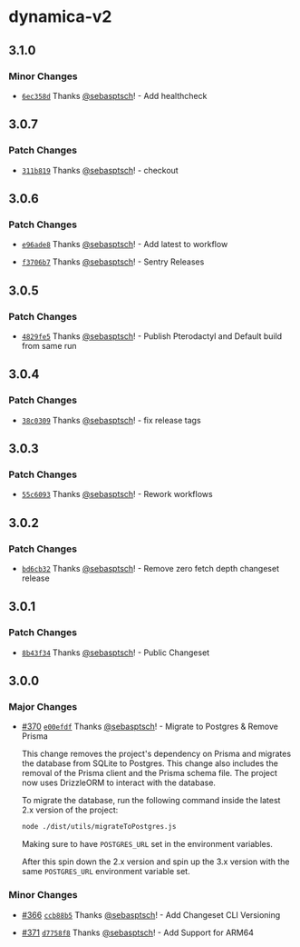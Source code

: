 # dynamica-v2

## 3.1.0

### Minor Changes

- [`6ec358d`](https://github.com/DynamicaBot/Dynamica-V2/commit/6ec358df09d4d31e4672abc2c651d43fc1fba3fa) Thanks [@sebasptsch](https://github.com/sebasptsch)! - Add healthcheck

## 3.0.7

### Patch Changes

- [`311b819`](https://github.com/DynamicaBot/Dynamica-V2/commit/311b819848a7490d845a81d4cc37d1e9c3b2c18d) Thanks [@sebasptsch](https://github.com/sebasptsch)! - checkout

## 3.0.6

### Patch Changes

- [`e96ade8`](https://github.com/DynamicaBot/Dynamica-V2/commit/e96ade848b067c43fbd6a83d2ab2fd243a25143c) Thanks [@sebasptsch](https://github.com/sebasptsch)! - Add latest to workflow

- [`f3706b7`](https://github.com/DynamicaBot/Dynamica-V2/commit/f3706b7948741e6c041f3fa75a24f187aa0088f2) Thanks [@sebasptsch](https://github.com/sebasptsch)! - Sentry Releases

## 3.0.5

### Patch Changes

- [`4829fe5`](https://github.com/DynamicaBot/Dynamica-V2/commit/4829fe56a0e4cc719e541998536400044b25f96a) Thanks [@sebasptsch](https://github.com/sebasptsch)! - Publish Pterodactyl and Default build from same run

## 3.0.4

### Patch Changes

- [`38c0309`](https://github.com/DynamicaBot/Dynamica-V2/commit/38c030905868a24afd36a3cd2fa0737f2114d238) Thanks [@sebasptsch](https://github.com/sebasptsch)! - fix release tags

## 3.0.3

### Patch Changes

- [`55c6093`](https://github.com/DynamicaBot/Dynamica-V2/commit/55c60930fb8abdff94d3df9620840504a4aac11f) Thanks [@sebasptsch](https://github.com/sebasptsch)! - Rework workflows

## 3.0.2

### Patch Changes

- [`bd6cb32`](https://github.com/DynamicaBot/Dynamica-V2/commit/bd6cb32c5fdf299ed5c0c583168a566b30c901d6) Thanks [@sebasptsch](https://github.com/sebasptsch)! - Remove zero fetch depth changeset release

## 3.0.1

### Patch Changes

- [`8b43f34`](https://github.com/DynamicaBot/Dynamica-V2/commit/8b43f34dfe4fe2b7c9ac2c64df9879c380f96703) Thanks [@sebasptsch](https://github.com/sebasptsch)! - Public Changeset

## 3.0.0

### Major Changes

- [#370](https://github.com/DynamicaBot/Dynamica-V2/pull/370) [`e00efdf`](https://github.com/DynamicaBot/Dynamica-V2/commit/e00efdf77635235a30bff3e924731addd03d5c05) Thanks [@sebasptsch](https://github.com/sebasptsch)! - Migrate to Postgres & Remove Prisma

  This change removes the project's dependency on Prisma and migrates the database from SQLite to Postgres. This change also includes the removal of the Prisma client and the Prisma schema file. The project now uses DrizzleORM to interact with the database.

  To migrate the database, run the following command inside the latest 2.x version of the project:

  ```bash
  node ./dist/utils/migrateToPostgres.js
  ```

  Making sure to have `POSTGRES_URL` set in the environment variables.

  After this spin down the 2.x version and spin up the 3.x version with the same `POSTGRES_URL` environment variable set.

### Minor Changes

- [#366](https://github.com/DynamicaBot/Dynamica-V2/pull/366) [`ccb88b5`](https://github.com/DynamicaBot/Dynamica-V2/commit/ccb88b5226602fd57312ed3360a95279d99a3ad5) Thanks [@sebasptsch](https://github.com/sebasptsch)! - Add Changeset CLI Versioning

- [#371](https://github.com/DynamicaBot/Dynamica-V2/pull/371) [`d7758f8`](https://github.com/DynamicaBot/Dynamica-V2/commit/d7758f8330837b7802320768effe1e65dd4baa4d) Thanks [@sebasptsch](https://github.com/sebasptsch)! - Add Support for ARM64
